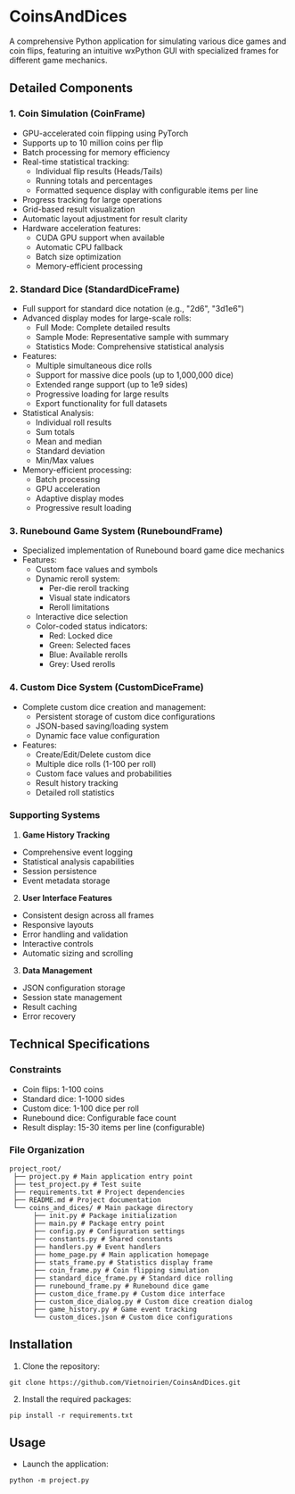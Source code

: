 # CoinsAndDices

A comprehensive Python application for simulating various dice games and coin flips, featuring an intuitive wxPython GUI with specialized frames for different game mechanics.

## Detailed Components

### 1. Coin Simulation (CoinFrame)
- GPU-accelerated coin flipping using PyTorch
- Supports up to 10 million coins per flip
- Batch processing for memory efficiency
- Real-time statistical tracking:
  - Individual flip results (Heads/Tails)
  - Running totals and percentages
  - Formatted sequence display with configurable items per line
- Progress tracking for large operations
- Grid-based result visualization
- Automatic layout adjustment for result clarity
- Hardware acceleration features:
  - CUDA GPU support when available
  - Automatic CPU fallback
  - Batch size optimization
  - Memory-efficient processing

### 2. Standard Dice (StandardDiceFrame)
- Full support for standard dice notation (e.g., "2d6", "3d1e6")
- Advanced display modes for large-scale rolls:
  - Full Mode: Complete detailed results
  - Sample Mode: Representative sample with summary
  - Statistics Mode: Comprehensive statistical analysis
- Features:
  - Multiple simultaneous dice rolls
  - Support for massive dice pools (up to 1,000,000 dice)
  - Extended range support (up to 1e9 sides)
  - Progressive loading for large results
  - Export functionality for full datasets
- Statistical Analysis:
  - Individual roll results
  - Sum totals
  - Mean and median
  - Standard deviation
  - Min/Max values
- Memory-efficient processing:
  - Batch processing
  - GPU acceleration
  - Adaptive display modes
  - Progressive result loading
  
### 3. Runebound Game System (RuneboundFrame)
- Specialized implementation of Runebound board game dice mechanics
- Features:
  - Custom face values and symbols
  - Dynamic reroll system:
    - Per-die reroll tracking
    - Visual state indicators
    - Reroll limitations
  - Interactive dice selection
  - Color-coded status indicators:
    - Red: Locked dice
    - Green: Selected faces
    - Blue: Available rerolls
    - Grey: Used rerolls

### 4. Custom Dice System (CustomDiceFrame)
- Complete custom dice creation and management:
  - Persistent storage of custom dice configurations
  - JSON-based saving/loading system
  - Dynamic face value configuration
- Features:
  - Create/Edit/Delete custom dice
  - Multiple dice rolls (1-100 per roll)
  - Custom face values and probabilities
  - Result history tracking
  - Detailed roll statistics

### Supporting Systems

1. **Game History Tracking**
- Comprehensive event logging
- Statistical analysis capabilities
- Session persistence
- Event metadata storage

2. **User Interface Features**
- Consistent design across all frames
- Responsive layouts
- Error handling and validation
- Interactive controls
- Automatic sizing and scrolling

3. **Data Management**
- JSON configuration storage
- Session state management
- Result caching
- Error recovery

## Technical Specifications

### Constraints
- Coin flips: 1-100 coins
- Standard dice: 1-1000 sides
- Custom dice: 1-100 dice per roll
- Runebound dice: Configurable face count
- Result display: 15-30 items per line (configurable)

### File Organization
```
project_root/
 ├── project.py # Main application entry point
 ├── test_project.py # Test suite 
 ├── requirements.txt # Project dependencies 
 ├── README.md # Project documentation 
 └── coins_and_dices/ # Main package directory 
      ├── init.py # Package initialization 
      ├── main.py # Package entry point 
      ├── config.py # Configuration settings 
      ├── constants.py # Shared constants 
      ├── handlers.py # Event handlers 
      ├── home_page.py # Main application homepage 
      ├── stats_frame.py # Statistics display frame 
      ├── coin_frame.py # Coin flipping simulation 
      ├── standard_dice_frame.py # Standard dice rolling 
      ├── runebound_frame.py # Runebound dice game 
      ├── custom_dice_frame.py # Custom dice interface 
      ├── custom_dice_dialog.py # Custom dice creation dialog 
      ├── game_history.py # Game event tracking 
      └── custom_dices.json # Custom dice configurations
```

## Installation
1. Clone the repository:
```
git clone https://github.com/Vietnoirien/CoinsAndDices.git
```
2. Install the required packages:
```
pip install -r requirements.txt
```

## Usage
- Launch the application:
```
python -m project.py
```

